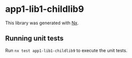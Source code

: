 # app1-lib1-childlib9

This library was generated with [Nx](https://nx.dev).

## Running unit tests

Run `nx test app1-lib1-childlib9` to execute the unit tests.
